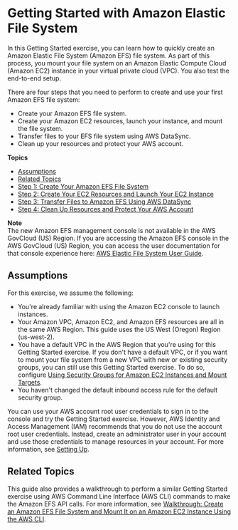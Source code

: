 # Getting Started with Amazon Elastic File System<a name="getting-started"></a>

In this Getting Started exercise, you can learn how to quickly create an Amazon Elastic File System \(Amazon EFS\) file system\. As part of this process, you mount your file system on an Amazon Elastic Compute Cloud \(Amazon EC2\) instance in your virtual private cloud \(VPC\)\. You also test the end\-to\-end setup\.

There are four steps that you need to perform to create and use your first Amazon EFS file system:
+ Create your Amazon EFS file system\.
+ Create your Amazon EC2 resources, launch your instance, and mount the file system\.
+ Transfer files to your EFS file system using AWS DataSync\.
+ Clean up your resources and protect your AWS account\.

**Topics**
+ [Assumptions](#gs-assumptions)
+ [Related Topics](#gs-related-topics)
+ [Step 1: Create Your Amazon EFS File System](gs-step-two-create-efs-resources.md)
+ [Step 2: Create Your EC2 Resources and Launch Your EC2 Instance](gs-step-one-create-ec2-resources.md)
+ [Step 3: Transfer Files to Amazon EFS Using AWS DataSync](gs-step-four-sync-files.md)
+ [Step 4: Clean Up Resources and Protect Your AWS Account](gs-step-five-cleanup.md)

**Note**  
The new Amazon EFS management console is not available in the AWS GovCloud \(US\) Region\. If you are accessing the Amazon EFS console in the AWS GovCloud \(US\) Region, you can access the user documentation for that console experience here: [ AWS Elastic File System User Guide](images/AmazonElasticFileSystem-UserGuide-console1.pdf)\.

## Assumptions<a name="gs-assumptions"></a>

For this exercise, we assume the following:
+ You're already familiar with using the Amazon EC2 console to launch instances\.
+ Your Amazon VPC, Amazon EC2, and Amazon EFS resources are all in the same AWS Region\. This guide uses the US West \(Oregon\) Region \(us\-west\-2\)\.
+ You have a default VPC in the AWS Region that you're using for this Getting Started exercise\. If you don't have a default VPC, or if you want to mount your file system from a new VPC with new or existing security groups, you can still use this Getting Started exercise\. To do so, configure [Using Security Groups for Amazon EC2 Instances and Mount Targets](network-access.md)\.
+ You haven't changed the default inbound access rule for the default security group\.

You can use your AWS account root user credentials to sign in to the console and try the Getting Started exercise\. However, AWS Identity and Access Management \(IAM\) recommends that you do not use the account root user credentials\. Instead, create an administrator user in your account and use those credentials to manage resources in your account\. For more information, see [Setting Up](setting-up.md)\.

## Related Topics<a name="gs-related-topics"></a>

This guide also provides a walkthrough to perform a similar Getting Started exercise using AWS Command Line Interface \(AWS CLI\) commands to make the Amazon EFS API calls\. For more information, see [Walkthrough: Create an Amazon EFS File System and Mount It on an Amazon EC2 Instance Using the AWS CLI](wt1-getting-started.md)\.